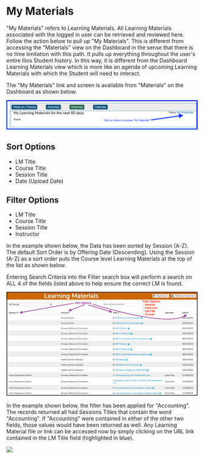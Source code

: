 # My Materials

"My Materials" refers to Learning Materials. All Learning Materials associated with the logged in user can be retrieved and reviewed here. Follow the action below to pull up "My Materials". This is different from accessing the "Materials" view on the Dashboard in the sense that there is no time limitation with this path. It pulls up everything throughout the user's entire Ilios Student history. In this way, it is different from the Dashboard Learning Materials view which is more like an agenda of upcoming Learning Materials with which the Student will need to interact.

The "My Materials" link and screen is available from "Materials" on the Dashboard as shown below.

![](../.gitbook/assets/newmymaterialslink.png)

## Sort Options

* LM Title
* Course Title&#x20;
* Session Title
* Date (Upload Date)

## Filter Options

* LM Title
* Course Title
* Session Title
* Instructor

In the example shown below, the Data has been sorted by Session (A-Z). The default Sort Order is by Offering Date (Descending). Using the Session (A-Z) as a sort order puts the Course level Learning Materials at the top of the list as shown below.&#x20;

Entering Search Criteria into the Filter search box will perform a search on ALL 4 of the fields listed above to help ensure the correct LM is found.

![](<../.gitbook/assets/mymatrw1 (1).png>)

In the example shown below, the filter has been applied for "Accounting". The records returned all had Sessions Titles that contain the word "Accounting". If "Accounting" were contained in either of the other two fields, those values would have been returned as well. Any Learning Material file or link can be accessed now by simply clicking on the URL link contained in the LM Title field (highlighted in blue).

![](../.gitbook/assets/my\_materials\_filtered.jpg)
